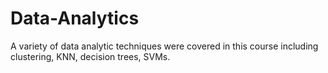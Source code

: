 # Data-Analytics

A variety of data analytic techniques were covered in this course including clustering, KNN, decision trees, SVMs.
